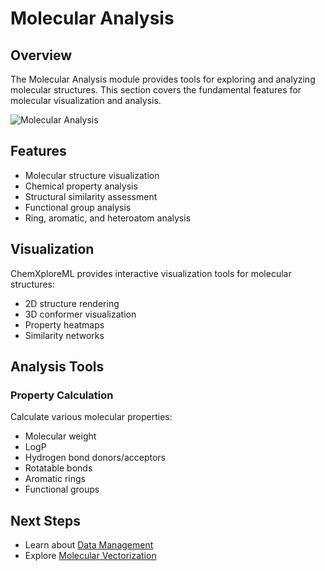 # Molecular Analysis

## Overview

The Molecular Analysis module provides tools for exploring and analyzing molecular structures. This section covers the fundamental features for molecular visualization and analysis.

![Molecular Analysis](/screenshots/molecular-analysis/cxml-molecular-analysis-overview.png)

## Features

- Molecular structure visualization
- Chemical property analysis
- Structural similarity assessment
- Functional group analysis
- Ring, aromatic, and heteroatom analysis

## Visualization

ChemXploreML provides interactive visualization tools for molecular structures:

- 2D structure rendering
- 3D conformer visualization
- Property heatmaps
- Similarity networks

## Analysis Tools

### Property Calculation

Calculate various molecular properties:

- Molecular weight
- LogP
- Hydrogen bond donors/acceptors
- Rotatable bonds
- Aromatic rings
- Functional groups

## Next Steps

- Learn about [Data Management](/load-file/)
- Explore [Molecular Vectorization](/embedd-molecules/)
